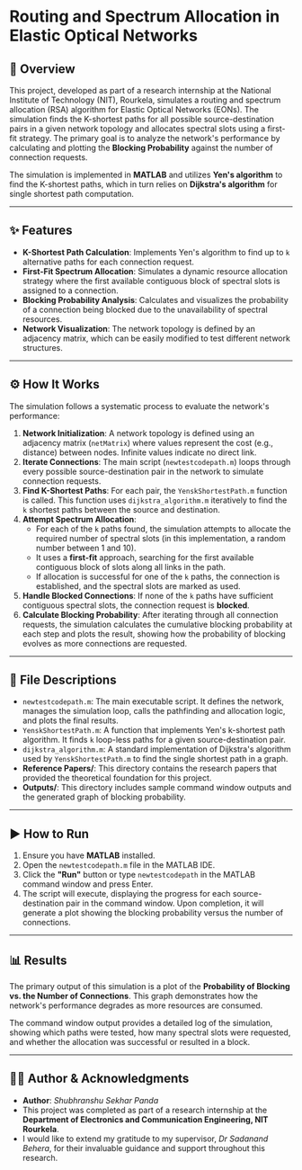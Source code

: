 

# Routing and Spectrum Allocation in Elastic Optical Networks

## 📝 Overview

This project, developed as part of a research internship at the National Institute of Technology (NIT), Rourkela, simulates a routing and spectrum allocation (RSA) algorithm for Elastic Optical Networks (EONs). The simulation finds the K-shortest paths for all possible source-destination pairs in a given network topology and allocates spectral slots using a first-fit strategy. The primary goal is to analyze the network's performance by calculating and plotting the **Blocking Probability** against the number of connection requests.

The simulation is implemented in **MATLAB** and utilizes **Yen's algorithm** to find the K-shortest paths, which in turn relies on **Dijkstra's algorithm** for single shortest path computation.

---

## ✨ Features

* **K-Shortest Path Calculation**: Implements Yen's algorithm to find up to `k` alternative paths for each connection request.
* **First-Fit Spectrum Allocation**: Simulates a dynamic resource allocation strategy where the first available contiguous block of spectral slots is assigned to a connection.
* **Blocking Probability Analysis**: Calculates and visualizes the probability of a connection being blocked due to the unavailability of spectral resources.
* **Network Visualization**: The network topology is defined by an adjacency matrix, which can be easily modified to test different network structures.

---

## ⚙️ How It Works

The simulation follows a systematic process to evaluate the network's performance:

1.  **Network Initialization**: A network topology is defined using an adjacency matrix (`netMatrix`) where values represent the cost (e.g., distance) between nodes. Infinite values indicate no direct link.
2.  **Iterate Connections**: The main script (`newtestcodepath.m`) loops through every possible source-destination pair in the network to simulate connection requests.
3.  **Find K-Shortest Paths**: For each pair, the `YenskShortestPath.m` function is called. This function uses `dijkstra_algorithm.m` iteratively to find the `k` shortest paths between the source and destination.
4.  **Attempt Spectrum Allocation**:
    * For each of the `k` paths found, the simulation attempts to allocate the required number of spectral slots (in this implementation, a random number between 1 and 10).
    * It uses a **first-fit** approach, searching for the first available contiguous block of slots along all links in the path.
    * If allocation is successful for one of the `k` paths, the connection is established, and the spectral slots are marked as used.
5.  **Handle Blocked Connections**: If none of the `k` paths have sufficient contiguous spectral slots, the connection request is **blocked**.
6.  **Calculate Blocking Probability**: After iterating through all connection requests, the simulation calculates the cumulative blocking probability at each step and plots the result, showing how the probability of blocking evolves as more connections are requested.


---

## 📂 File Descriptions

* `newtestcodepath.m`: The main executable script. It defines the network, manages the simulation loop, calls the pathfinding and allocation logic, and plots the final results.
* `YenskShortestPath.m`: A function that implements Yen's k-shortest path algorithm. It finds `k` loop-less paths for a given source-destination pair.
* `dijkstra_algorithm.m`: A standard implementation of Dijkstra's algorithm used by `YenskShortestPath.m` to find the single shortest path in a graph.
* **Reference Papers/**: This directory contains the research papers that provided the theoretical foundation for this project.
* **Outputs/**: This directory includes sample command window outputs and the generated graph of blocking probability.

---

## ▶️ How to Run

1.  Ensure you have **MATLAB** installed.
2.  Open the `newtestcodepath.m` file in the MATLAB IDE.
3.  Click the **"Run"** button or type `newtestcodepath` in the MATLAB command window and press Enter.
4.  The script will execute, displaying the progress for each source-destination pair in the command window. Upon completion, it will generate a plot showing the blocking probability versus the number of connections.

---

## 📊 Results

The primary output of this simulation is a plot of the **Probability of Blocking vs. the Number of Connections**. This graph demonstrates how the network's performance degrades as more resources are consumed.

The command window output provides a detailed log of the simulation, showing which paths were tested, how many spectral slots were requested, and whether the allocation was successful or resulted in a block.

---

## 🧑‍💻 Author & Acknowledgments

* **Author**: *Shubhranshu Sekhar Panda*
* This project was completed as part of a research internship at the **Department of Electronics and Communication Engineering, NIT Rourkela**.
* I would like to extend my gratitude to my supervisor, *Dr Sadanand Behera*, for their invaluable guidance and support throughout this research.
